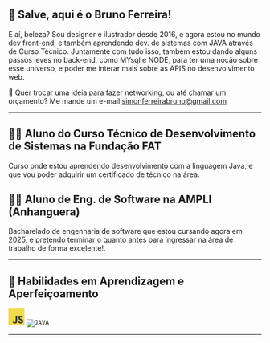 ## 👋 Salve, aqui é o Bruno Ferreira!

E aí, beleza? Sou designer e ilustrador desde 2016, e agora estou no mundo dev front-end, e também aprendendo dev. de sistemas com JAVA através de Curso Técnico.
Juntamente com tudo isso, também estou dando alguns passos leves no back-end, como MYsql e NODE, para ter uma noção sobre esse universo, e poder me interar mais sobre as APIS no desenvolvimento web.

💬 Quer trocar uma ideia para fazer networking, ou até chamar um orçamento? Me mande um e-mail simonferreirabruno@gmail.com

---
## 👨‍💻 Aluno do Curso Técnico de Desenvolvimento de Sistemas na Fundação FAT

Curso onde estou aprendendo desenvolvimento com a linguagem Java, e que vou poder adquirir um certificado de técnico na área.

## 👨‍💻 Aluno de Eng. de Software na AMPLI (Anhanguera)

Bacharelado de engenharia de software que estou cursando agora em 2025, e pretendo terminar o quanto antes para ingressar na área de trabalho de forma excelente!.

---

## 🚀 Habilidades em Aprendizagem e Aperfeiçoamento

<code><img height="32" src="https://raw.githubusercontent.com/github/explore/80688e429a7d4ef2fca1e82350fe8e3517d3494d/topics/javascript/javascript.png" alt="Javascript"/></code>
<code><img height="32" src="https://cdn.iconscout.com/icon/free/png-512/free-java-logo-icon-download-in-svg-png-gif-file-formats--wordmark-programming-language-pack-logos-icons-1174953.png?f=webp&w=256" alt="JAVA"/></code>

---
